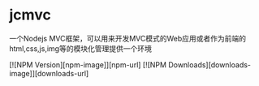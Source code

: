 # jcmvc
一个Nodejs MVC框架，可以用来开发MVC模式的Web应用或者作为前端的html,css,js,img等的模块化管理提供一个环境

  [![NPM Version][npm-image]][npm-url]
  [![NPM Downloads][downloads-image]][downloads-url]
